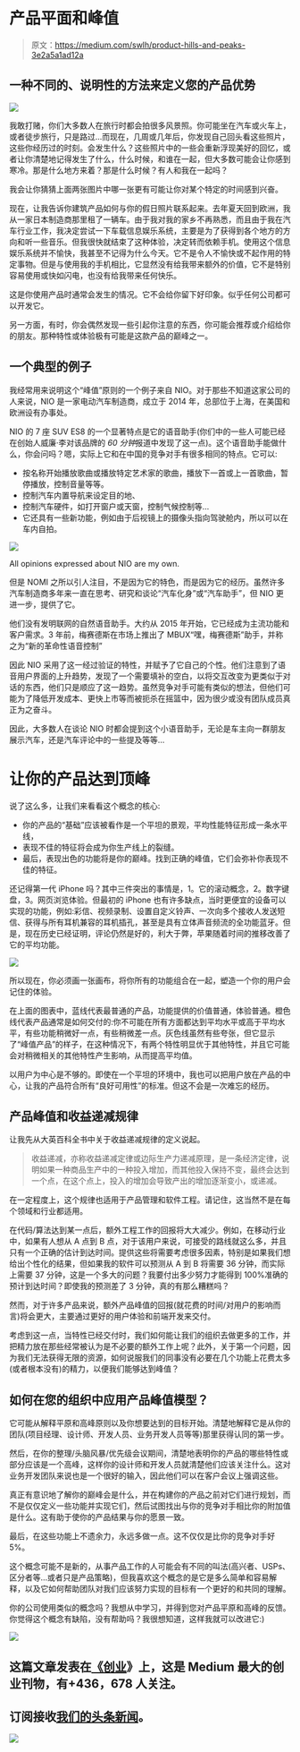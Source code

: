 # 产品平面和峰值

> 原文：<https://medium.com/swlh/product-hills-and-peaks-3e2a5a1ad12a>

## 一种不同的、说明性的方法来定义您的产品优势

![](img/bffad5d4e1cbb30c7b1702a1e055ae6e.png)

我敢打赌，你们大多数人在旅行时都会拍很多风景照。你可能坐在汽车或火车上，或者徒步旅行，只是路过...而现在，几周或几年后，你发现自己回头看这些照片，这些你经历过的时刻。会发生什么？这些照片中的一些会重新浮现美好的回忆，或者让你清楚地记得发生了什么，什么时候，和谁在一起，但大多数可能会让你感到寒冷。那是什么地方来着？那是什么时候？有人和我在一起吗？

我会让你猜猜上面两张图片中哪一张更有可能让你对某个特定的时间感到兴奋。

现在，让我告诉你建筑产品如何与你的假日照片联系起来。去年夏天回到欧洲，我从一家日本制造商那里租了一辆车。由于我对我的家乡不再熟悉，而且由于我在汽车行业工作，我决定尝试一下车载信息娱乐系统，主要是为了获得到各个地方的方向和听一些音乐。但我很快就结束了这种体验，决定转而依赖手机。使用这个信息娱乐系统并不愉快，我甚至不记得为什么今天。它不是令人不愉快或不起作用的特定事物。但是与使用我的手机相比，它显然没有给我带来额外的价值，它不是特别容易使用或快如闪电，也没有给我带来任何快乐。

这是你使用产品时通常会发生的情况。它不会给你留下好印象。似乎任何公司都可以开发它。

另一方面，有时，你会偶然发现一些引起你注意的东西，你可能会推荐或介绍给你的朋友。那种特性或体验极有可能是这款产品的巅峰之一。

## 一个典型的例子

我经常用来说明这个“峰值”原则的一个例子来自 NIO。对于那些不知道这家公司的人来说，NIO 是一家电动汽车制造商，成立于 2014 年，总部位于上海，在美国和欧洲设有办事处。

NIO 的 7 座 SUV ES8 的一个显著特点是它的语音助手(你们中的一些人可能已经在创始人威廉·李对该品牌的 *60 分钟*报道中发现了这一点)。这个语音助手能做什么，你会问吗？嗯，实际上它和在中国的竞争对手有很多相同的特点。它可以:

*   按名称开始播放歌曲或播放特定艺术家的歌曲，播放下一首或上一首歌曲，暂停播放，控制音量等等。
*   控制汽车内置导航来设定目的地、
*   控制汽车硬件，如打开窗户或天窗，控制气候控制等…
*   它还具有一些新功能，例如由于后视镜上的摄像头指向驾驶舱内，所以可以在车内自拍。

![](img/fdeb24ef14b37c97122925955d4da68c.png)

All opinions expressed about NIO are my own.

但是 NOMI 之所以引人注目，不是因为它的特色，而是因为它的经历。虽然许多汽车制造商多年来一直在思考、研究和谈论“汽车化身”或“汽车助手”，但 NIO 更进一步，提供了它。

他们没有发明联网的自然语音助手。大约从 2015 年开始，它已经成为主流功能和客户需求。3 年前，梅赛德斯在市场上推出了 MBUX“嘿，梅赛德斯”助手，并称之为“新的革命性语音控制”

因此 NIO 采用了这一经过验证的特性，并赋予了它自己的个性。他们注意到了语音用户界面的上升趋势，发现了一个需要填补的空白，以将交互改变为更类似于对话的东西，他们只是顺应了这一趋势。虽然竞争对手可能有类似的想法，但他们可能为了降低开发成本、更快上市等而被扼杀在摇篮中，因为很少或没有团队成员真正为之奋斗。

因此，大多数人在谈论 NIO 时都会提到这个小语音助手，无论是车主向一群朋友展示汽车，还是汽车评论中的一些提及等等…

# 让你的产品达到顶峰

说了这么多，让我们来看看这个概念的核心:

*   你的产品的“基础”应该被看作是一个平坦的景观，平均性能特征形成一条水平线，
*   表现不佳的特征将会成为你生产线上的裂缝。
*   最后，表现出色的功能将是你的巅峰。找到正确的峰值，它们会弥补你表现不佳的特征。

还记得第一代 iPhone 吗？其中三件突出的事情是，1。它的滚动概念，2。数字键盘，3。网页浏览体验。但最初的 iPhone 也有许多缺点，当时更便宜的设备可以实现的功能，例如:彩信、视频录制、设置自定义铃声、一次向多个接收人发送短信、获得与所有耳机兼容的耳机插孔，甚至是具有立体声音频流的全功能蓝牙。但是，现在历史已经证明，评论仍然是好的，利大于弊，苹果随着时间的推移改善了它的平均功能。

![](img/a9dba7b2c2a5426e4de119f81c331869.png)

所以现在，你必须画一张画布，将你所有的功能组合在一起，塑造一个你的用户会记住的体验。

在上面的图表中，蓝线代表最普通的产品，功能提供的价值普通，体验普通。橙色线代表产品通常是如何交付的:你不可能在所有方面都达到平均水平或高于平均水平，有些功能稍微好一点，有些稍微差一点。灰色线虽然有些夸张，但它显示了“峰值产品”的样子，在这种情况下，有两个特性明显优于其他特性，并且它可能会对稍微相关的其他特性产生影响，从而提高平均值。

以用户为中心是不够的。即使在一个平坦的环境中，我也可以把用户放在产品的中心，让我的产品符合所有“良好可用性”的标准。但这不会是一次难忘的经历。

## 产品峰值和收益递减规律

让我先从大英百科全书中关于收益递减规律的定义说起。

> 收益递减，亦称收益递减定律或边际生产力递减原理，是一条经济定律，说明如果一种商品生产中的一种投入增加，而其他投入保持不变，最终会达到一个点，在这个点上，投入的增加会导致产出的增加逐渐变小，或递减。

在一定程度上，这个规律也适用于产品管理和软件工程。请记住，这当然不是在每个领域和行业都适用。

在代码/算法达到某一点后，额外工程工作的回报将大大减少。例如，在移动行业中，如果有人想从 A 点到 B 点，对于该用户来说，可接受的路线就这么多，并且只有一个正确的估计到达时间。提供这些将需要考虑很多因素，特别是如果我们想给出个性化的结果，但如果我的软件可以预测从 A 到 B 将需要 36 分钟，而实际上需要 37 分钟，这是一个多大的问题？我要付出多少努力才能得到 100%准确的预计到达时间？即使我的预测差了 3 分钟，真的有那么糟糕吗？

然而，对于许多产品来说，额外产品峰值的回报(就花费的时间/对用户的影响而言)将会更大，主要通过更好的用户体验和前端开发来交付。

考虑到这一点，当特性已经交付时，我们如何能让我们的组织去做更多的工作，并把精力放在那些经常被认为是不必要的额外工作上呢？此外，关于第一个问题，因为我们无法获得无限的资源，如何说服我们的同事没有必要在几个功能上花费太多(或者根本没有)的精力，以便我们能够达到峰值？

## 如何在您的组织中应用产品峰值模型？

它可能从解释平原和高峰原则以及你想要达到的目标开始。清楚地解释它是从你的团队(项目经理、设计师、开发人员、业务开发人员等等)那里获得认同的第一步。

然后，在你的整理/头脑风暴/优先级会议期间，清楚地表明你的产品的哪些特性或部分应该是一个高峰，这样你的设计师和开发人员就清楚他们应该关注什么。这对业务开发团队来说也是一个很好的输入，因此他们可以在客户会议上强调这些。

真正有意识地了解你的巅峰会是什么，并在构建你的产品之前对它们进行规划，而不是仅仅定义一些功能并实现它们，然后试图找出与你的竞争对手相比你的附加值是什么。这有助于使你的产品结果与你的愿景一致。

最后，在这些功能上不遗余力，永远多做一点。这不仅仅是比你的竞争对手好 5%。

这个概念可能不是新的，从事产品工作的人可能会有不同的叫法(高兴者、USPs、区分者等…或者只是产品策略)，但我喜欢这个概念的是它是多么简单和容易解释，以及它如何帮助团队对我们应该努力实现的目标有一个更好的和共同的理解。

你的公司使用类似的概念吗？我想从中学习，并得到您对产品平原和高峰的反馈。你觉得这个概念有缺陷，没有帮助吗？我很想知道，这样我就可以改进它:)

[![](img/308a8d84fb9b2fab43d66c117fcc4bb4.png)](https://medium.com/swlh)

## 这篇文章发表在[《创业](https://medium.com/swlh)》上，这是 Medium 最大的创业刊物，有+436，678 人关注。

## 订阅接收[我们的头条新闻](https://growthsupply.com/the-startup-newsletter/)。

[![](img/b0164736ea17a63403e660de5dedf91a.png)](https://medium.com/swlh)